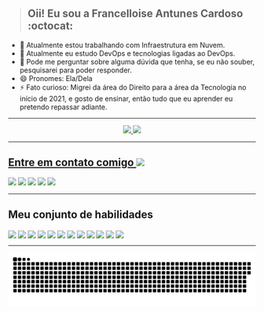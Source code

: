 >## Oii! Eu sou a Francelloise Antunes Cardoso :octocat:

- 🔭 Atualmente estou trabalhando com Infraestrutura em Nuvem.
- 🌱 Atualmente eu estudo DevOps e tecnologias ligadas ao DevOps.
- 💬 Pode me perguntar sobre alguma dúvida que tenha, se eu não souber, pesquisarei para poder responder.
- 😄 Pronomes: Ela/Dela
- ⚡ Fato curioso: Migrei da área do Direito para a área da Tecnologia no início de 2021, e gosto de ensinar, então tudo que eu aprender eu pretendo repassar adiante.
----

<div align="center">
  <a href="https://github.com/Francelloise">
  <img height="180em" src="https://github-readme-stats.vercel.app/api?username=Francelloise&show_icons=true&theme=tokyonight&include_all_commits=true&count_private=true"/>
  <img height="180em" src="https://github-readme-stats.vercel.app/api/top-langs/?username=Francelloise&layout=compact&langs_count=7&theme=tokyonight"/>
</div>

----
## Entre em contato comigo <img src="https://media.giphy.com/media/LnQjpWaON8nhr21vNW/giphy.gif" width="60">

<div>
  <a href="https://www.linkedin.com/in/francelloiseengineergc/"><img src="https://img.shields.io/badge/LinkedIn-0077B5?style=for-the-badge&logo=linkedin&logoColor=white"></a>
  <a href="mailto:francelloise.antunes@gmail.com"><img src="https://img.shields.io/badge/Gmail-D14836?style=for-the-badge&logo=gmail&logoColor=white"></a>
  <a href="http://api.whatsapp.com/send?1=pt_BR&phone=5545998622744"><img src="https://img.shields.io/badge/WhatsApp-25D366?style=for-the-badge&logo=whatsapp&logoColor=white"></a>
  <a hrf="https://gitlab.com/Francelloise"><img src="https://img.shields.io/badge/GitLab-330F63?style=for-the-badge&logo=gitlab&logoColor=white"></a>
  <a href="https://steamcommunity.com/profiles/76561198975657153/"><img src="https://img.shields.io/badge/Steam-000000?style=for-the-badge&logo=steam&logoColor=white"></a>
 </div>

----
## Meu conjunto de habilidades

<div>
  <img src="https://cdn.jsdelivr.net/gh/devicons/devicon/icons/css3/css3-original.svg" align="center", heigth="50" e width="60"/>
  <img src="https://cdn.jsdelivr.net/gh/devicons/devicon/icons/html5/html5-original.svg" align="center", heigth="50" e width="60"/>
  <img src="https://cdn.jsdelivr.net/gh/devicons/devicon/icons/javascript/javascript-original.svg" align="center" heigth="50" e width="60"/>
  <img src="https://cdn.jsdelivr.net/gh/devicons/devicon/icons/git/git-original.svg" align="center", heigth="50" e width="60"/>
  <img src="https://cdn.jsdelivr.net/gh/devicons/devicon/icons/linux/linux-original.svg" align="center", heigth="50" e width="60"/>
  <img src="https://cdn.jsdelivr.net/gh/devicons/devicon/icons/azure/azure-original.svg" align="center", heigth="50" e width="60"/>
  <img src="https://cdn.jsdelivr.net/gh/devicons/devicon/icons/googlecloud/googlecloud-original.svg" align="center", heigth="50" e width="60"/>
  <img src="https://cdn.jsdelivr.net/gh/devicons/devicon/icons/docker/docker-original.svg" align="center", heigth="50" e width="60"/>
  <img src="https://cdn.jsdelivr.net/gh/devicons/devicon/icons/kubernetes/kubernetes-plain.svg" align="center", heigth="50" e width="60"/>
  <img src="https://cdn.jsdelivr.net/gh/devicons/devicon/icons/jenkins/jenkins-original.svg" align="center", heigth="50" e width="60"/>
  <img src="https://cdn.jsdelivr.net/gh/devicons/devicon/icons/python/python-original.svg" align="center", heigth="50" e width="60"/>
  <img src="https://cdn.jsdelivr.net/gh/devicons/devicon/icons/java/java-original.svg" align="center", heigth="50" e width="60"/>  
</div>

----
![Snake animation](https://github.com/Francelloise/Francelloise/blob/output/github-contribution-grid-snake.svg)
